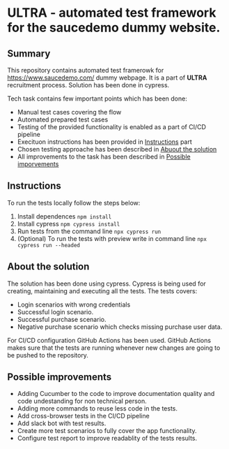 # ULTRA - automated test framework for the saucedemo dummy website.
## Summary
This repository contains automated test framerowk for https://www.saucedemo.com/ dummy webpage. It is a part of **ULTRA** recruitment process. Solution has been done in cypress. 

Tech task contains few important points which has been done:
- Manual test cases covering the flow
- Automated prepared test cases
- Testing of the provided functionality is enabled as a part of CI/CD pipeline
- Execituon instructions has been provided in [Instructions](#instructions) part
- Chosen testing approache has been described in [Abuout the solution](#about-the-solution)
- All improvements to the task has been described in [Possible imporvements](#possible-improvements)

## Instructions <a name="instructions"></a>
To run the tests locally follow the steps below:
1. Install dependences `npm install`
2. Install cypress `npm cypress install`
2. Run tests from the command line `npx cypress run`
3. (Optional) To run the tests with preview write in command line `npx cypress run --headed`

## About the solution <a name="about-the-solution"></a>
The solution has been done using cypress. Cypress is being used for creating, maintaining and executing all the tests. The tests covers:
- Login scenarios with wrong credentials
- Successful login scenario.
- Successful purchase scenario.
- Negative purchase scenario which checks missing purchase user data.

For CI/CD configuration GitHub Actions has been used. GitHub Actions makes sure that the tests are running whenever new changes are going to be pushed to the repository.

## Possible improvements <a name="possible-improvements"></a>
- Adding Cucumber to the code to improve documentation quality and code undestanding for non technical person.
- Adding more commands to reuse less code in the tests.
- Add cross-browser tests in the CI/CD pipeline
- Add slack bot with test results.
- Create more test scenarios to fully cover the app functionality.
- Configure test report to improve readablity of the tests results.